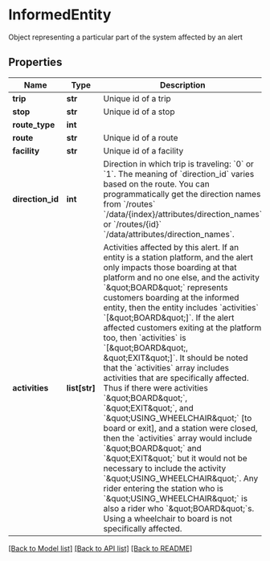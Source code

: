 # InformedEntity

Object representing a particular part of the system affected by an alert
## Properties
Name | Type | Description | Notes
------------ | ------------- | ------------- | -------------
**trip** | **str** | Unique id of a trip | [optional] 
**stop** | **str** | Unique id of a stop | [optional] 
**route_type** | **int** | | Value | Name          | Example    | |-------|---------------|------------| | &#x60;0&#x60;   | Light Rail    | Green Line | | &#x60;1&#x60;   | Heavy Rail    | Red Line   | | &#x60;2&#x60;   | Commuter Rail |            | | &#x60;3&#x60;   | Bus           |            | | &#x60;4&#x60;   | Ferry         |            |  | [optional] 
**route** | **str** | Unique id of a route | [optional] 
**facility** | **str** | Unique id of a facility | [optional] 
**direction_id** | **int** | Direction in which trip is traveling: &#x60;0&#x60; or &#x60;1&#x60;.  The meaning of &#x60;direction_id&#x60; varies based on the route. You can programmatically get the direction names from &#x60;/routes&#x60; &#x60;/data/{index}/attributes/direction_names&#x60; or &#x60;/routes/{id}&#x60; &#x60;/data/attributes/direction_names&#x60;.   | [optional] 
**activities** | **list[str]** | Activities affected by this alert.  If an entity is a station platform, and the alert only impacts those boarding at that platform and no one else, and the activity &#x60;\&quot;BOARD\&quot;&#x60; represents customers boarding at the informed entity, then the entity includes &#x60;activities&#x60; &#x60;[\&quot;BOARD\&quot;]&#x60;. If the alert affected customers exiting at the platform too, then &#x60;activities&#x60; is &#x60;[\&quot;BOARD\&quot;, \&quot;EXIT\&quot;]&#x60;.  It should be noted that the &#x60;activities&#x60; array includes activities that are specifically affected. Thus if there were activities &#x60;\&quot;BOARD\&quot;&#x60;, &#x60;\&quot;EXIT\&quot;&#x60;, and &#x60;\&quot;USING_WHEELCHAIR\&quot;&#x60; [to board or exit], and a station were closed, then the &#x60;activities&#x60; array would include &#x60;\&quot;BOARD\&quot;&#x60; and &#x60;\&quot;EXIT\&quot;&#x60; but it would not be necessary to include the activity &#x60;\&quot;USING_WHEELCHAIR\&quot;&#x60;. Any rider entering the station who is &#x60;\&quot;USING_WHEELCHAIR\&quot;&#x60; is also a rider who &#x60;\&quot;BOARD\&quot;&#x60;s. Using a wheelchair to board is not specifically affected.  | [optional] 

[[Back to Model list]](../README.md#documentation-for-models) [[Back to API list]](../README.md#documentation-for-api-endpoints) [[Back to README]](../README.md)


